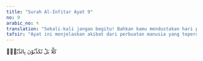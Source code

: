 ```yaml
---
title: "Surah Al-Infitar Ayat 9"
no: 9
arabic_no: ٩
translation: "Sekali-kali jangan begitu! Bahkan kamu mendustakan hari pembalasan."
tafsir: "Ayat ini menjelaskan akibat dari perbuatan manusia yang teperdaya sehingga berani berbuat hal-hal yang dilarang Allah. Perbuatan mereka tidak berhenti pada kejahatan ini saja, tetapi mereka bahkan mendustakan hari pembalasan, dimana amal baik dan buruk manusia akan dibalas di akhirat kelak. \n\nTidak percaya kepada hari pembalasan menyebabkan orang tidak perlu bertanggung jawab, sehingga boleh berbuat sekehendak hatinya. Tidak percaya pada hari perhitungan bertentangan dengan tujuan penciptaan manusia (lihat Surah al-Baqarah/2: 30 dan adh-dzariyat/51/: 56) sehingga Allah mempertanyakan kepada manusia apa sebenarnya pemahaman mereka terhadap penciptaan diri mereka. Firman Allah:\n\nMaka apakah kamu mengira, bahwa Kami menciptakan kamu main-main (tanpa ada maksud) dan bahwa kamu tidak akan dikembalikan kepada Kami? (al-Mu'minun/23: 115)"
---
```

كَلَّا بَلْ تُكَذِّبُوْنَ بِالدِّيْنِۙ